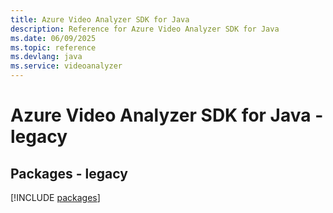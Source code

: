 ```yaml
---
title: Azure Video Analyzer SDK for Java
description: Reference for Azure Video Analyzer SDK for Java
ms.date: 06/09/2025
ms.topic: reference
ms.devlang: java
ms.service: videoanalyzer
---
```

# Azure Video Analyzer SDK for Java - legacy
## Packages - legacy
[!INCLUDE [packages](video-analyzer-index.md)]